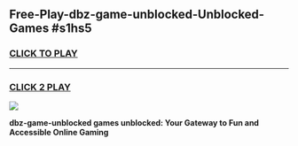 
## Free-Play-dbz-game-unblocked-Unblocked-Games #s1hs5
<h3>
<a href="https://news.freeplayer.one?title=dbz-game-unblocked&ref=8M">CLICK TO PLAY</a></h3>
<hr>

<h3>
<a href="https://news.freeplayer.one?title=dbz-game-unblocked&ref=8M">CLICK 2 PLAY</a>
  
</h3>

<a href="https://news.freeplayer.one?title=dbz-game-unblocked&ref=8M"><img src="https://clearcache.store/games.png"></a>


**dbz-game-unblocked games unblocked: Your Gateway to Fun and Accessible Online Gaming**
